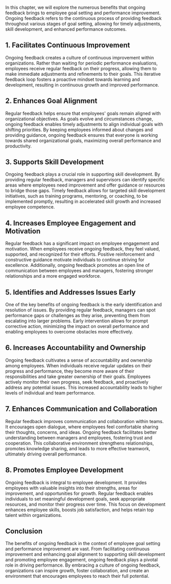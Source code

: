 
In this chapter, we will explore the numerous benefits that ongoing feedback brings to employee goal setting and performance improvement. Ongoing feedback refers to the continuous process of providing feedback throughout various stages of goal setting, allowing for timely adjustments, skill development, and enhanced performance outcomes.

**1. Facilitates Continuous Improvement**
-----------------------------------------

Ongoing feedback creates a culture of continuous improvement within organizations. Rather than waiting for periodic performance evaluations, employees receive regular feedback on their progress, allowing them to make immediate adjustments and refinements to their goals. This iterative feedback loop fosters a proactive mindset towards learning and development, resulting in continuous growth and improved performance.

**2. Enhances Goal Alignment**
------------------------------

Regular feedback helps ensure that employees' goals remain aligned with organizational objectives. As goals evolve and circumstances change, ongoing feedback enables timely adjustments to align individual goals with shifting priorities. By keeping employees informed about changes and providing guidance, ongoing feedback ensures that everyone is working towards shared organizational goals, maximizing overall performance and productivity.

**3. Supports Skill Development**
---------------------------------

Ongoing feedback plays a crucial role in supporting skill development. By providing regular feedback, managers and supervisors can identify specific areas where employees need improvement and offer guidance or resources to bridge those gaps. Timely feedback allows for targeted skill development initiatives, such as training programs, mentoring, or coaching, to be implemented promptly, resulting in accelerated skill growth and increased employee competence.

**4. Increases Employee Engagement and Motivation**
---------------------------------------------------

Regular feedback has a significant impact on employee engagement and motivation. When employees receive ongoing feedback, they feel valued, supported, and recognized for their efforts. Positive reinforcement and constructive guidance motivate individuals to continue striving for excellence. Additionally, ongoing feedback promotes an open line of communication between employees and managers, fostering stronger relationships and a more engaged workforce.

**5. Identifies and Addresses Issues Early**
--------------------------------------------

One of the key benefits of ongoing feedback is the early identification and resolution of issues. By providing regular feedback, managers can spot performance gaps or challenges as they arise, preventing them from escalating into larger problems. Early intervention allows for prompt corrective action, minimizing the impact on overall performance and enabling employees to overcome obstacles more effectively.

**6. Increases Accountability and Ownership**
---------------------------------------------

Ongoing feedback cultivates a sense of accountability and ownership among employees. When individuals receive regular updates on their progress and performance, they become more aware of their responsibilities and take greater ownership of their goals. Employees actively monitor their own progress, seek feedback, and proactively address any potential issues. This increased accountability leads to higher levels of individual and team performance.

**7. Enhances Communication and Collaboration**
-----------------------------------------------

Regular feedback improves communication and collaboration within teams. It encourages open dialogue, where employees feel comfortable sharing their thoughts, concerns, and ideas. Ongoing feedback facilitates better understanding between managers and employees, fostering trust and cooperation. This collaborative environment strengthens relationships, promotes knowledge sharing, and leads to more effective teamwork, ultimately driving overall performance.

**8. Promotes Employee Development**
------------------------------------

Ongoing feedback is integral to employee development. It provides employees with valuable insights into their strengths, areas for improvement, and opportunities for growth. Regular feedback enables individuals to set meaningful development goals, seek appropriate resources, and monitor their progress over time. This focus on development enhances employee skills, boosts job satisfaction, and helps retain top talent within organizations.

**Conclusion**
--------------

The benefits of ongoing feedback in the context of employee goal setting and performance improvement are vast. From facilitating continuous improvement and enhancing goal alignment to supporting skill development and promoting employee engagement, ongoing feedback plays a pivotal role in driving performance. By embracing a culture of ongoing feedback, organizations can inspire growth, foster collaboration, and create an environment that encourages employees to reach their full potential.
